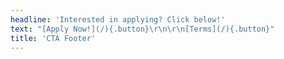 ```yaml
---
headline: 'Interested in applying? Click below!'
text: "[Apply Now!](/){.button}\r\n\r\n[Terms](/){.button}"
title: 'CTA Footer'
---
```


